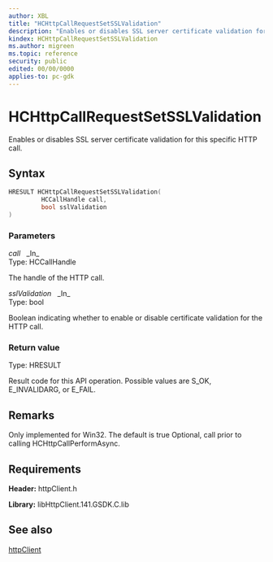 ```yaml
---
author: XBL
title: "HCHttpCallRequestSetSSLValidation"
description: "Enables or disables SSL server certificate validation for this specific HTTP call."
kindex: HCHttpCallRequestSetSSLValidation
ms.author: migreen
ms.topic: reference
security: public
edited: 00/00/0000
applies-to: pc-gdk
---
```


# HCHttpCallRequestSetSSLValidation  

Enables or disables SSL server certificate validation for this specific HTTP call.  

## Syntax  
  
```cpp
HRESULT HCHttpCallRequestSetSSLValidation(  
         HCCallHandle call,  
         bool sslValidation  
)  
```  
  
### Parameters  
  
*call* &nbsp;&nbsp;\_In\_  
Type: HCCallHandle  
  
The handle of the HTTP call.  
  
*sslValidation* &nbsp;&nbsp;\_In\_  
Type: bool  
  
Boolean indicating whether to enable or disable certificate validation for the HTTP call.  
  
  
### Return value  
Type: HRESULT
  
Result code for this API operation. Possible values are S_OK, E_INVALIDARG, or E_FAIL.
  
## Remarks  
  
Only implemented for Win32. The default is true Optional, call prior to calling HCHttpCallPerformAsync.
  
## Requirements  
  
**Header:** httpClient.h
  
**Library:** libHttpClient.141.GSDK.C.lib
  
## See also  
[httpClient](../httpclient_members.md)  
  
  
